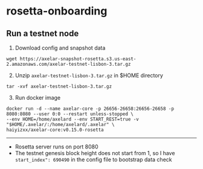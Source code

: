 # rosetta-onboarding
## Run a testnet node
1. Download config and snapshot data
```
wget https://axelar-snapshot-rosetta.s3.us-east-2.amazonaws.com/axelar-testnet-lisbon-3.tar.gz
```
2. Unzip `axelar-testnet-lisbon-3.tar.gz` in $HOME directory
```
tar -xvf axelar-testnet-lisbon-3.tar.gz
```
3. Run docker image
```
docker run -d --name axelar-core -p 26656-26658:26656-26658 -p 8080:8080 --user 0:0 --restart unless-stopped \
--env HOME=/home/axelard --env START_REST=true -v "$HOME/.axelar/:/home/axelard/.axelar" \
haiyizxx/axelar-core:v0.15.0-rosetta
```
-----
- Rosetta server runs on port 8080
- The testnet genesis block height does not start from 1, so I have `start_index": 690490` in the config file to bootstrap data check